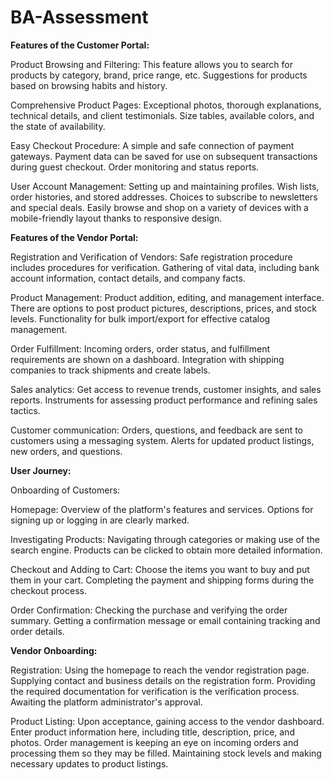 # BA-Assessment
**Features of the Customer Portal:**

Product Browsing and Filtering: 
 This feature allows you to search for products by category, brand, price range, etc.
 Suggestions for products based on browsing habits and history.

Comprehensive Product Pages: 
 Exceptional photos, thorough explanations, technical details, and client testimonials.
 Size tables, available colors, and the state of availability.

Easy Checkout Procedure:
 A simple and safe connection of payment gateways.
 Payment data can be saved for use on subsequent transactions during guest checkout.
 Order monitoring and status reports.

User Account Management:
 Setting up and maintaining profiles.
 Wish lists, order histories, and stored addresses.
 Choices to subscribe to newsletters and special deals.
 Easily browse and shop on a variety of devices with a mobile-friendly layout thanks to responsive design.


**Features of the Vendor Portal:**

Registration and Verification of Vendors:
 Safe registration procedure includes procedures for verification.
 Gathering of vital data, including bank account information, contact details, and company facts.

Product Management:
 Product addition, editing, and management interface.
 There are options to post product pictures, descriptions, prices, and stock levels.
 Functionality for bulk import/export for effective catalog management.

Order Fulfillment: 
 Incoming orders, order status, and fulfillment requirements are shown on a dashboard.
 Integration with shipping companies to track shipments and create labels.

Sales analytics: 
 Get access to revenue trends, customer insights, and sales reports.
 Instruments for assessing product performance and refining sales tactics.

Customer communication: 
 Orders, questions, and feedback are sent to customers using a messaging system.
 Alerts for updated product listings, new orders, and questions.


**User Journey:**

Onboarding of Customers:

Homepage:
 Overview of the platform's features and services.
 Options for signing up or logging in are clearly marked.

Investigating Products:
 Navigating through categories or making use of the search engine.
 Products can be clicked to obtain more detailed information.

Checkout and Adding to Cart: 
 Choose the items you want to buy and put them in your cart.
 Completing the payment and shipping forms during the checkout process.

Order Confirmation: 
 Checking the purchase and verifying the order summary.
 Getting a confirmation message or email containing tracking and order details.

**Vendor Onboarding:**

Registration:
 Using the homepage to reach the vendor registration page.
 Supplying contact and business details on the registration form.
 Providing the required documentation for verification is the verification process.
 Awaiting the platform administrator's approval.

Product Listing: 
 Upon acceptance, gaining access to the vendor dashboard.
 Enter product information here, including title, description, price, and photos.
 Order management is keeping an eye on incoming orders and processing them so they may be filled.
 Maintaining stock levels and making necessary updates to product listings.

